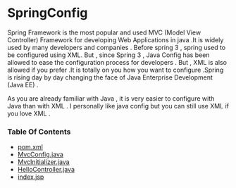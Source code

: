 # SpringConfig
Spring Framework is the most popular and used MVC (Model View Controller) Framework for developing Web Applications in java .It is widely used by many developers and companies . Before spring 3 , spring used to be configured using XML. But , since Spring 3 , Java Config has been allowed to ease the configuration process for developers . But , XML is also allowed if you prefer .It is totally on you how you want to configure .Spring is rising day by day changing the face of Java Enterprise Development (Java EE) .

As you are already familiar with Java , it is very easier to configure with Java than with XML . I personally like java config but you can still use XML if you love XML .

### Table Of Contents
<ul>
<li><a href="https://github.com/bhattaraisubash/SpringConfig/blob/master/pom.xml">pom.xml</a></li>
<li><a href="https://github.com/bhattaraisubash/SpringConfig/blob/master/src/main/java/bsubash/springconfig/config/MvcConfig.java">MvcConfig.java</a></li>
<li><a href="https://github.com/bhattaraisubash/SpringConfig/blob/master/src/main/java/bsubash/springconfig/config/core/MvcInitializer.java">MvcInitializer.java</a></li>
<li><a href="https://github.com/bhattaraisubash/SpringConfig/blob/master/src/main/java/bsubash/springconfig/controller/HelloController.java">HelloController.java</a></li>
<li><a href="https://github.com/bhattaraisubash/SpringConfig/blob/master/src/main/webapp/WEB-INF/JSP/index.jsp">index.jsp</a></li>
</ul>
